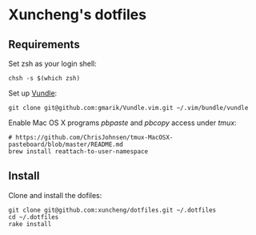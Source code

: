 Xuncheng's dotfiles
===================

Requirements
------------

Set zsh as your login shell:

    chsh -s $(which zsh)

Set up [Vundle](http://github.com/gmarik/Vundle.vim):

    git clone git@github.com:gmarik/Vundle.vim.git ~/.vim/bundle/vundle

Enable Mac OS X programs *pbpaste* and *pbcopy* access under *tmux*:

    # https://github.com/ChrisJohnsen/tmux-MacOSX-pasteboard/blob/master/README.md
    brew install reattach-to-user-namespace

Install
------------

Clone and install the dofiles:

    git clone git@github.com:xuncheng/dotfiles.git ~/.dotfiles
    cd ~/.dotfiles
    rake install
